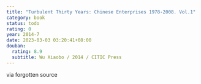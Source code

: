 ```yaml
---
title: "Turbulent Thirty Years: Chinese Enterprises 1978-2008. Vol.1"
category: book
status: todo
rating: 0
year: 2014-7
date: 2023-03-03 03:20:41+08:00
douban:
  rating: 8.9
  subtitle: Wu Xiaobo / 2014 / CITIC Press
---
```


via forgotten source
